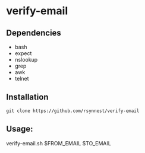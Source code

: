 # verify-email

## Dependencies

- bash
- expect 
- nslookup 
- grep 
- awk 
- telnet

## Installation

`git clone https://github.com/rsynnest/verify-email`

## Usage: 

verify-email.sh $FROM_EMAIL $TO_EMAIL

